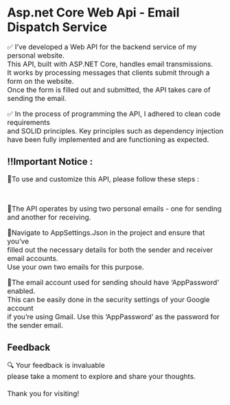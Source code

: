 <div align="left | right | center | justify";>
  
<h1>Asp.net Core Web Api - Email Dispatch Service</h1>

<p style="font-size:16px;">✅ I’ve developed a Web API for the backend service of my personal website. <br> This API, built with ASP.NET Core, handles email transmissions. <br> It works by processing messages that clients submit through a form on the website. <br> Once the form is filled out and submitted, the API takes care of sending the email.</p>

<p style="font-size:16px;">✅  In the process of programming the API, I adhered to clean code requirements <br> and SOLID principles. Key principles such as dependency injection <br> have been fully implemented and are functioning as expected.</p>

<h2>‼️Important Notice :</h2>
<p style="font-size:16px;">🔹To use and customize this API, please follow these steps :</p>
<br>
<p style="font-size:16px;">🔸The API operates by using two personal emails - one for sending and another for receiving.</p>
<p style="font-size:16px;">🔸Navigate to AppSettings.Json in the project and ensure that you’ve <br> filled out the necessary details for both the sender and receiver email accounts. <br> Use your own two emails for this purpose.</p>
<p style="font-size:16px;">🔸The email account used for sending should have ‘AppPassword’ enabled. <br> This can be easily done in the security settings of your Google account <br> if you’re using Gmail. Use this ‘AppPassword’ as the password for the sender email.</p>

<h2>Feedback</h2>

<p style="font-size:16px;">🔍 Your feedback is invaluable <br> please take a moment to explore and share your thoughts. <br> <br> Thank you for visiting!</p>

</div>

